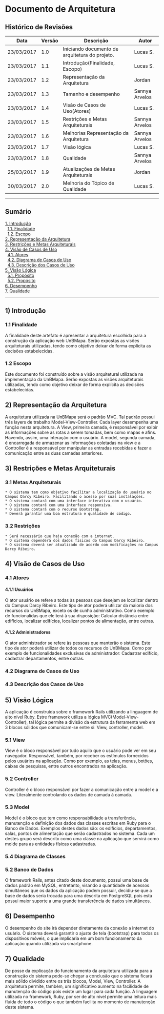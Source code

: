 # Documento de Arquitetura

## Histórico de Revisões

|      Data     | Versão | Descrição                                                                | Autor         |
|---------------|--------|--------------------------------------------------------------------------|---------------|
|  23/03/2017   |  1.0   | Iniciando documento de arquitetura do projeto.                           | Lucas S.      |
|  23/03/2017   |  1.1   | Introdução(Finalidade, Escopo)                                           | Lucas S.      |
|  23/03/2017   |  1.2   | Representação da Arquitetura                                             | Jordan        |
|  23/03/2017   |  1.3   | Tamanho e desempenho                                                     | Sannya Arvelos|
|  23/03/2017   |  1.4   | Visão de Casos de Uso(Atores)                                            | Lucas S.      |
|  23/03/2017   |  1.5   | Restrições e Metas Arquiteturais                                         | Sannya Arvelos|
|  23/03/2017   |  1.6   | Melhorias Representação da Arquitetura                                   | Sannya Arvelos|
|  23/03/2017   |  1.7   | Visão lógica                                                             | Lucas S.      |
|  23/03/2017   |  1.8   | Qualidade                                                                | Sannya Arvelos|
|  25/03/2017   |  1.9   | Atualizações de Metas Arquiteturais                                      | Jordan        |
|  30/03/2017   |  2.0   | Melhoria do Tópico de Qualidade                                          | Lucas S.      |


-------------------------------------------------------------------

## Sumário

[1. Introdução](#1-introdução)  
&nbsp;&nbsp;[1.1. Finalidade](#11-finalidade)  
&nbsp;&nbsp;[1.2. Escopo](#12-escopo)  
[2. Representação da Arquitetura](#2-representação-da-arquitetura)  
[3. Restrições e Metas Arquiteturais](#3-restrições-e-metas-arquiteturais)  
[4. Visão de Casos de Uso](#4-visão-de-casos-de-uso)  
&nbsp;&nbsp;[4.1. Atores](#41-atores)  
&nbsp;&nbsp;[4.2. Diagrama de Casos de Uso](#42-diagrama-de-casos-de-uso)  
&nbsp;&nbsp;[4.3. Descrição dos Casos de Uso](#43-descrição-dos-casos-de-uso)    
[5. Visão Lógica](#5-visão-lógica)  
&nbsp;&nbsp;[5.1. Propósito](#51-diagrama-de-classes)  
&nbsp;&nbsp;[5.2. Propósito](#52-banco-de-dados)    
[6. Desempenho](#6desempenho)  
[7. Qualidade](#7-qualidade)  

-------------------------------------------------------------------

## 1) Introdução

### 1.1 Finalidade

A finalidade deste artefato é apresentar a arquitetura escolhida para a construção da aplicação web UnBMapa. Serão expostas as visões arquiteturais utilizadas, tendo como objetivo deixar de forma explícita as decisões estabelecidas.

### 1.2 Escopo  

Este documento foi construído sobre a visão arquitetural utilizada na implementação da UnBMapa. Serão expostas as visões arquiteturais utilizadas, tendo como objetivo deixar de forma explícita as decisões estabelecidas.
 
## 2) Representação da Arquitetura

A arquitetura utilizada na UnBMapa será o padrão MVC. Tal padrão possui três layers de trabalho Model-View-Controller. Cada layer desempenha uma função nesta arquitetura. A View, primeira camada, é responsável por exibir as informações sobre as rotas a serem tomadas, bem como mapas e afins. Havendo, assim, uma interação com o usuário. A model, segunda camada, é encarregada de armazenar as informações coletadas na view e a Controller é a responsável por manipular as entradas recebidas e fazer a comunicação entre as duas camadas anteriores.

## 3) Restrições e Metas Arquiteturais

### 3.1 Metas Arquiteturais  
	
	* O sistema tem como objetivo facilitar a localização do usuário no Campus Darcy Ribeiro. Facilitando o acesso por suas instalações.
	* O sistema contará com uma interface interativa com o usuário.
	* O sistema contará com uma interface responsiva.
	* O sistema contará com o recurso Bootstrap.
	* Deverá garantir uma boa estrutura e qualidade de código.

### 3.2 Restrições  
	
	* Será necessário que haja conexão com a internet.
	* O sistema dependerá dos dados físicos do Campus Darcy Ribeiro.
	* O sistema deverá ser atualizado de acordo com modificações no Campus Darcy Ribeiro.

## 4) Visão de Casos de Uso  

### 4.1 Atores

#### 4.1.1 Usuários

O ator usuário se refere a todas às pessoas que desejam se localizar dentro do Campus Darcy Ribeiro. Este tipo de ator poderá utilizar da maioria dos recursos do UnBMapa, exceto os de cunho administrativo. Como exemplo de funcionalidas que ele terá à sua disposição: Calcular distância entre edifícios, localizar edifícios, localizar pontos de alimentação, entre outras.

#### 4.1.2 Administradores

O ator administrador se refere às pessoas que manterão o sistema. Este tipo de ator poderá utilizar de todos os recursos do UnBMapa. Como por exemplo de funcionalidades exclusivas de administrador: Cadastrar edifício, cadastrar departamentos, entre outras.  

### 4.2 Diagrama de Casos de Uso

### 4.3 Descrição dos Casos de Uso

## 5) Visão Lógica

A aplicação é construída sobre o framework Rails utilizando a linguagem de alto nível Ruby. Estre framework utiliza a lógica MVC(Model-View-Controller), tal lógica permite a divisão da estrutura da ferramenta web em 3 blocos sólidos que comunicam-se entre si: View, controller, model.

### 5.1 View

View é o bloco responsável por tudo aquilo que o usuário pode ver em seu navegador. Responsável, também, por receber os estímulos fornecidos pelos usuários na aplicação. Como por exemplo, as telas, menus, botões, caixas de pesquisas, entre outros encontrados na aplicação.

### 5.2 Controller

Controller é o bloco responsável por fazer a comunicação entre a model e a view. Literalmente controlando os dados de camada à camada.

### 5.3 Model

Model é o bloco que tem como responsabilidade a transferência, manutenção e definição dos dados das classes escritas em Ruby para o Banco de Dados. Exemplos destes dados são: os edifícios, departamentos, salas, pontos de alimentação que serão cadastrados no sistema. Cada um destes grupo será descrito como uma classe na aplicação que servirá como molde para as entidades físicas cadastradas.

### 5.4 Diagrama de Classes

### 5.2 Banco de Dados

O framework Rails, antes citado deste documento, possui uma base de dados padrão em MySQL, entretanto, visando a quantidade de acessos simultâneos que os dados da aplicação podem possuir, decidiu-se que a base de dados seria trocada para uma descrita em PostgreSQL pois esta possui maior suporte a uma grande transferência de dados simultâneos.

## 6) Desempenho

O desempenho do site irá depender diretamente da conexão a internet do usuário. O sistema deverá garantir o ajuste de tela (bootstrap) para todos os dispositivos móveis, o que implicaria em um bom funcionamento da aplicação quando utilizada via smartphone.

## 7) Qualidade

De posse da explicação do funcionamento da arquitetura utilizada para a construção do sistema pode-se chegar a conclusão que o sistema ficará mais sólido dividido entre os três blocos, Model, View, Controller. A arquitetura permite, também, um significativo aumento na facilidade de manutenção do código pois existe um lugar para cada função. A linguagem utilizada no framework, Ruby, por ser de alto nível permite uma leitura mais fluida de todo o código o que também facilita no momento de manutenção deste sistema.